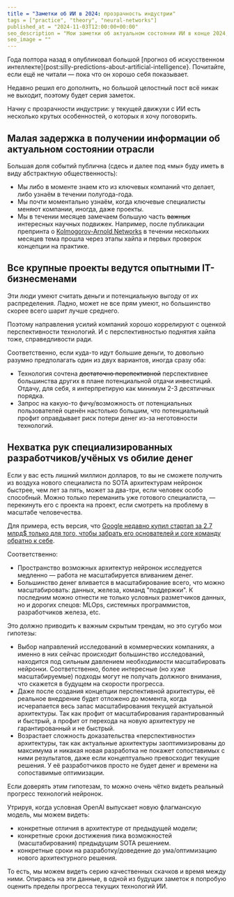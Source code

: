 ```yaml
---
title = "Заметки об ИИ в 2024: прозрачность индустрии"
tags = ["practice", "theory", "neural-networks"]
published_at = "2024-11-03T12:00:00+00:00"
seo_description = "Мои заметки об актуальном состоянии ИИ в конце 2024, эта часть о прозрачности индустрии."
seo_image = ""
---
```


Года полтора назад я опубликовал большой [прогноз об искусственном интеллекте]{post:silly-predictions-about-artificial-intelligence}. Почитайте, если ещё не читали — пока что он хорошо себя показывает.

Недавно решил его дополнить, но большой целостный пост всё никак не выходит, поэтому будет серия заметок.

Начну с прозрачности индустрии: у текущей движухи с ИИ есть несколько крутых особенностей, о которых я хочу поговорить.

<!-- more -->

## Малая задержка в получении информации об актуальном состоянии отрасли

Большая доля событий публична (сдесь и далее под «мы» буду иметь в виду абстрактную общественность):

- Мы либо в моменте знаем кто из ключевых компаний что делает, либо узнаём в течении полугода-года.
- Мы почти моментально узнаём, когда ключевые специалисты меняют компании, иногда, даже проекты.
- Мы в течении месяцев замечаем большую часть ~~важных~~ интересных научных подвижек. Например, после публикации препринта о [Kolmogorov-Arnold Networks](https://arxiv.org/abs/2404.19756) в течении нескольких месяцев тема прошла через этапы хайпа и первых проверок концепции на практике.

## Все крупные проекты ведутся опытными IT-бизнесменами

Эти люди умеют считать деньги и потенциальную выгоду от их распределения. Ладно, может не все прям умеют, но большинство скорее всего шарит лучше среднего.

Поэтому направления усилий компаний хорошо коррелируют с оценкой перспективности технологий. И с перспективностью поднятия хайпа тоже, справедливости ради.

Соответственно, если куда-то идут большие деньги, то довольно разумно предполагать один из двух вариантов, иногда сразу оба:

- Технология сочтена ~~достаточно перспективной~~ перспективнее большинства других в плане потенциальной отдачи инвестиций. Отдачу, для себя, я интерпретирую как минимум 2-3 десятичных порядка.
- Запрос на какую-то фичу/возможность от потенциальных пользователей оценён настолько большим, что потенциальный профит оправдывает риск потери денег из-за неготовности технологий.

## Нехватка рук специализированных разработчиков/учёных vs обилие денег

Если у вас есть лишний миллион долларов, то вы не сможете получить из воздуха нового специалиста по SOTA архитектурам нейронок быстрее, чем лет за пять, может за два-три, если человек особо способный. Можно только переманить уже готового специалиста, — перекинуть его с проекта на проект, если смотреть на проблему в масштабе человечества.

Для примера, есть версия, что [Google недавно купил стартап за 2.7 млрд$ только для того, чтобы забрать его основателей и core команду обратно к себе](https://www.linkedin.com/pulse/analyzing-googles-characterai-acquisition-sramana-mitra-iramc/).

Соответственно:

- Пространство возможных архитектур нейронок исследуется медленно — работа не масштабируется вливанием денег.
- Большинство денег вливается в масштабирование всего, что можно масштабировать: данных, железа, команд "поддержки". К последним можно отнести не только условных разметчиков данных, но и дорогих спецов: MLOps, системных программистов, разработчиков железа, etc.

Это должно приводить к важным скрытым трендам, но это сугубо мои гипотезы:

- Выбор направлений исследований в коммерческих компаниях, а именно в них сейчас происходит большинство исследований, находится под сильным давлением необходимости масштабировать нейронки. Соответственно, более интересные (но хуже масштабируемые) подходы могут не получать должного внимания, что скажется в будущем на скорости прогресса.
- Даже после создания концепции перспективной архитектуры, её реальное внедрение будет отложено до момента, когда исчерапается весь запас масштабирования текущей актуальной архитектуры. Так как профит от масштабирования гарантированный и быстрый, а профит от перехода на новую архитектуру не гарантированный и не быстрый.
- Возрастает сложность доказательства «перспективности» архитектуры, так как актуальные архитектуры заоптимизированы до максимума и никакая новая разработка не покажет сопоставимых с ними результатов, даже если концептуально превосходит текущие решения. У её разработчиков просто не будет денег и времени на сопоставимые оптимизации.

Если доверять этим гипотезам, то можно очень чётко видеть реальный прогресс технологий нейронок.

Утрируя, когда условная OpenAI выпускает новую флагманскую модель, мы можем видеть:

- конкретные отличия в архитектуре от предыдущей модели;
- конкретные сроки достижения пика возможностей (масштабирования) предыдущим SOTA решением.
- конкретные сроки на разработку/доведение до ума/оптимизацию нового архитектурного решения.

То есть, мы можем видеть серию качественных скачков и время между ними. Опираясь на эти данные, в одной из будущих заметок я попробую оценить пределы прогресса текущих технологий ИИ.
